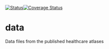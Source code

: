 [![Status](https://travis-ci.org/Helseatlas/data.svg?branch=master)](https://travis-ci.org/Helseatlas/data/builds)[![Coverage Status](https://img.shields.io/codecov/c/github/Helseatlas/data/master.svg)](https://codecov.io/github/Helseatlas/data?branch=master)

# data

Data files from the published healthcare atlases
